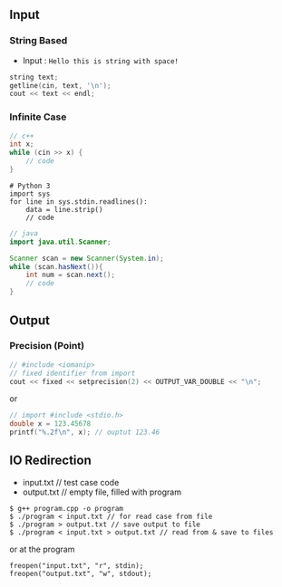 ## Input

### String Based
* Input : ``` Hello this is string with space! ```
``` c++
string text;
getline(cin, text, '\n');
cout << text << endl;
```

### Infinite Case
``` c++
// c++
int x;
while (cin >> x) {
    // code
}
```
``` python3
# Python 3
import sys
for line in sys.stdin.readlines():
    data = line.strip()
    // code
```
``` java
// java
import java.util.Scanner;

Scanner scan = new Scanner(System.in);
while (scan.hasNext()){
    int num = scan.next();
    // code
}

```


## Output
### Precision (Point)
``` c++
// #include <iomanip>
// fixed identifier from import
cout << fixed << setprecision(2) << OUTPUT_VAR_DOUBLE << "\n";
```
or 
``` c++
// import #include <stdio.h>
double x = 123.45678
printf("%.2f\n", x); // ouptut 123.46
```

## IO Redirection
* input.txt // test case code
* output.txt // empty file, filled with program
```
$ g++ program.cpp -o program
$ ./program < input.txt // for read case from file
$ ./program > output.txt // save output to file
$ ./program < input.txt > output.txt // read from & save to files
```

or at the program
```
freopen("input.txt", "r", stdin);
freopen("output.txt", "w", stdout);
```
